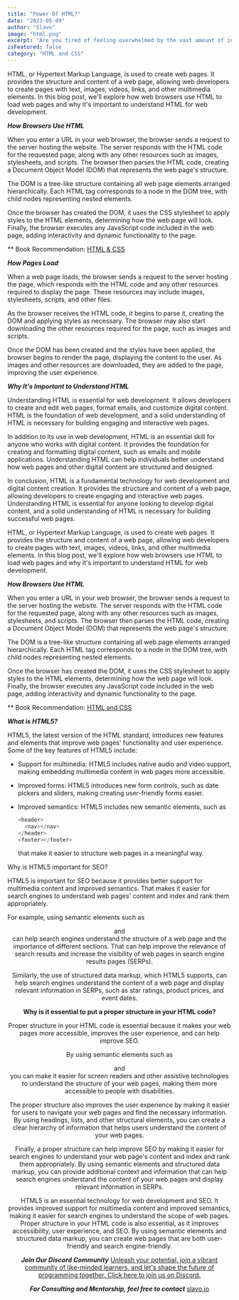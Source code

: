 ```yaml
---
title: "Power Of HTML?"
date: "2023-05-09"
author: "Slavo"
image: "html.png"
excerpt: "Are you tired of feeling overwhelmed by the vast amount of information you need to learn, only to forget it just as quickly?"
isFeatured: false
category: "HTML and CSS"
---
```


HTML, or Hypertext Markup Language, is used to create web pages. It provides the structure and content of a web page, allowing web developers to create pages with text, images, videos, links, and other multimedia elements. In this blog post, we'll explore how web browsers use HTML to load web pages and why it's important to understand HTML for web development.

**_How Browsers Use HTML_**

When you enter a URL in your web browser, the browser sends a request to the server hosting the website. The server responds with the HTML code for the requested page, along with any other resources such as images, stylesheets, and scripts. The browser then parses the HTML code, creating a Document Object Model (DOM) that represents the web page's structure.

The DOM is a tree-like structure containing all web page elements arranged hierarchically. Each HTML tag corresponds to a node in the DOM tree, with child nodes representing nested elements.

Once the browser has created the DOM, it uses the CSS stylesheet to apply styles to the HTML elements, determining how the web page will look. Finally, the browser executes any JavaScript code included in the web page, adding interactivity and dynamic functionality to the page.

\*\* Book Recommendation: [HTML & CSS](https://amzn.to/3BaeO7d)

**_How Pages Load_**

When a web page loads, the browser sends a request to the server hosting the page, which responds with the HTML code and any other resources required to display the page. These resources may include images, stylesheets, scripts, and other files.

As the browser receives the HTML code, it begins to parse it, creating the DOM and applying styles as necessary. The browser may also start downloading the other resources required for the page, such as images and scripts.

Once the DOM has been created and the styles have been applied, the browser begins to render the page, displaying the content to the user. As images and other resources are downloaded, they are added to the page, improving the user experience.

**_Why It's Important to Understand HTML_**

Understanding HTML is essential for web development. It allows developers to create and edit web pages, format emails, and customize digital content. HTML is the foundation of web development, and a solid understanding of HTML is necessary for building engaging and interactive web pages.

In addition to its use in web development, HTML is an essential skill for anyone who works with digital content. It provides the foundation for creating and formatting digital content, such as emails and mobile applications. Understanding HTML can help individuals better understand how web pages and other digital content are structured and designed.

In conclusion, HTML is a fundamental technology for web development and digital content creation. It provides the structure and content of a web page, allowing developers to create engaging and interactive web pages. Understanding HTML is essential for anyone looking to develop digital content, and a solid understanding of HTML is necessary for building successful web pages.

HTML, or Hypertext Markup Language, is used to create web pages. It provides the structure and content of a web page, allowing web developers to create pages with text, images, videos, links, and other multimedia elements. In this blog post, we'll explore how web browsers use HTML to load web pages and why it's important to understand HTML for web development.

**_How Browsers Use HTML_**

When you enter a URL in your web browser, the browser sends a request to the server hosting the website. The server responds with the HTML code for the requested page, along with any other resources such as images, stylesheets, and scripts. The browser then parses the HTML code, creating a Document Object Model (DOM) that represents the web page's structure.

The DOM is a tree-like structure containing all web page elements arranged hierarchically. Each HTML tag corresponds to a node in the DOM tree, with child nodes representing nested elements.

Once the browser has created the DOM, it uses the CSS stylesheet to apply styles to the HTML elements, determining how the web page will look. Finally, the browser executes any JavaScript code included in the web page, adding interactivity and dynamic functionality to the page.

\*\* Book Recommendation: [HTML and CSS](https://amzn.to/3BaeO7d)

**_What is HTML5?_**

HTML5, the latest version of the HTML standard, introduces new features and elements that improve web pages' functionality and user experience. Some of the key features of HTML5 include:

- Support for multimedia: HTML5 includes native audio and video support, making embedding multimedia content in web pages more accessible.

- Improved forms: HTML5 introduces new form controls, such as date pickers and sliders, making creating user-friendly forms easier.

- Improved semantics: HTML5 includes new semantic elements, such as

  ```js
  <header>
    <nav></nav>
  </header>
  <footer></footer>
  ```

  that make it easier to structure web pages in a meaningful way.

Why is HTML5 important for SEO?

HTML5 is important for SEO because it provides better support for multimedia content and improved semantics. That makes it easier for search engines to understand web pages' content and index and rank them appropriately.

For example, using semantic elements such as **<header>** and **<footer>** can help search engines understand the structure of a web page and the importance of different sections. That can help improve the relevance of search results and increase the visibility of web pages in search engine results pages (SERPs).

Similarly, the use of structured data markup, which HTML5 supports, can help search engines understand the content of a web page and display relevant information in SERPs, such as star ratings, product prices, and event dates.

**Why is it essential to put a proper structure in your HTML code?**

Proper structure in your HTML code is essential because it makes your web pages more accessible, improves the user experience, and can help improve SEO.

By using semantic elements such as **<header>** and **<nav>** you can make it easier for screen readers and other assistive technologies to understand the structure of your web pages, making them more accessible to people with disabilities.

The proper structure also improves the user experience by making it easier for users to navigate your web pages and find the necessary information. By using headings, lists, and other structural elements, you can create a clear hierarchy of information that helps users understand the content of your web pages.

Finally, a proper structure can help improve SEO by making it easier for search engines to understand your web page's content and index and rank them appropriately. By using semantic elements and structured data markup, you can provide additional context and information that can help search engines understand the content of your web pages and display relevant information in SERPs.

HTML5 is an essential technology for web development and SEO. It provides improved support for multimedia content and improved semantics, making it easier for search engines to understand the scope of web pages. Proper structure in your HTML code is also essential, as it improves accessibility, user experience, and SEO. By using semantic elements and structured data markup, you can create web pages that are both user-friendly and search engine-friendly.

**_Join Our Discord Community_** [Unleash your potential, join a vibrant community of like-minded learners, and let's shape the future of programming together. Click here to join us on Discord.](https://discord.gg/KXVHbAeb)

**_For Consulting and Mentorship, feel free to contact_** [slavo.io](/contact)

